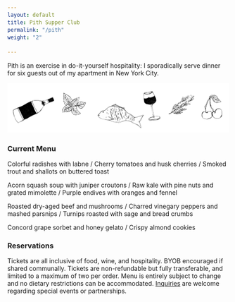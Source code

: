 ```yaml
---
layout: default
title: Pith Supper Club
permalink: "/pith"
weight: "2"

---
```

Pith is an exercise in do-it-yourself hospitality: I sporadically serve dinner for six guests out of my apartment in New York City.

![](/images/pith-illustrations.png)

### Current Menu

Colorful radishes with labne <span class="menu-delim"> /</span> Cherry tomatoes and husk cherries <span class="menu-delim"> /</span> Smoked trout and shallots on buttered toast

Acorn squash soup with juniper croutons <span class="menu-delim"> /</span> Raw kale with pine nuts and grated mimolette <span class="menu-delim"> /</span> Purple endives with oranges and fennel

Roasted dry-aged beef and mushrooms <span class="menu-delim"> /</span> Charred vinegary peppers and mashed parsnips <span class="menu-delim"> /</span> Turnips roasted with sage and bread crumbs

Concord grape sorbet and honey gelato <span class="menu-delim"> /</span> Crispy almond cookies

### Reservations

Tickets are all inclusive of food, wine, and hospitality. BYOB encouraged if shared communally. Tickets are non-refundable but fully transferable, and limited to a maximum of two per order. Menu is entirely subject to change and no dietary restrictions can be accommodated. [Inquiries](mailto:inquiries@pith.space) are welcome regarding special events or partnerships.

<tito-widget event="pith/supper-club"></tito-widget>